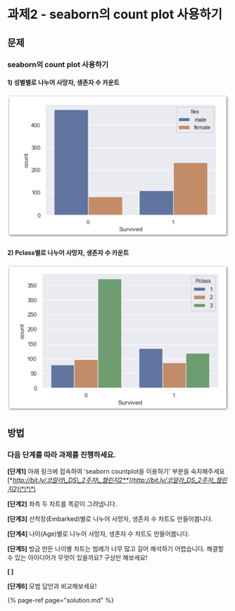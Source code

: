 # 과제2 - seaborn의 count plot 사용하기

## 문제

### seaborn의 count plot 사용하기

#### 1\) 성별별로 나누어 사망자, 생존자 수 카운트

![\* train.csv&#xB97C; &#xACC4;&#xC18D; &#xC774;&#xC6A9;&#xD569;&#xB2C8;&#xB2E4;.](../.gitbook/assets/image-57.png)

#### 2\) Pclass별로 나누어 사망자, 생존자 수 카운트

![](../.gitbook/assets/image-353.png)

## **방법**

### **다음** **단계를** **따라** **과제를** **진행하세요.**

**\[단계1\]** 아래 링크에 접속하여 ‘seaborn countplot을 이용하기’ 부분을 숙지해주세요  
[**http://bit.ly/코알라\_DS\_2주차\_챌린지2**](http://bit.ly/코알라_DS_2주차_챌린지2)\*\*\*\*

**\[단계2\]** 좌측 두 차트를 똑같이 그려냅니다.

**\[단계3\]** 선착장\(Embarked\)별로 나누어 사망자, 생존자 수 차트도 만들어봅니다.

**\[단계4\]** 나이\(Age\)별로 나누어 사망자, 생존자 수 차트도 만들어봅니다.

**\[단계5\]** 방금 만든 나이별 차트는 범례가 너무 많고 길어 해석하기 어렵습니다. 해결할 수 있는 아이디어가 무엇이 있을까요? 구상만 해보세요!

**\[ \]**

**\[단계6\]** 모범 답안과 비교해보세요!

{% page-ref page="solution.md" %}

